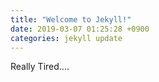 ```yaml
---
title: "Welcome to Jekyll!"
date: 2019-03-07 01:25:28 +0900
categories: jekyll update
---
```


Really Tired....
